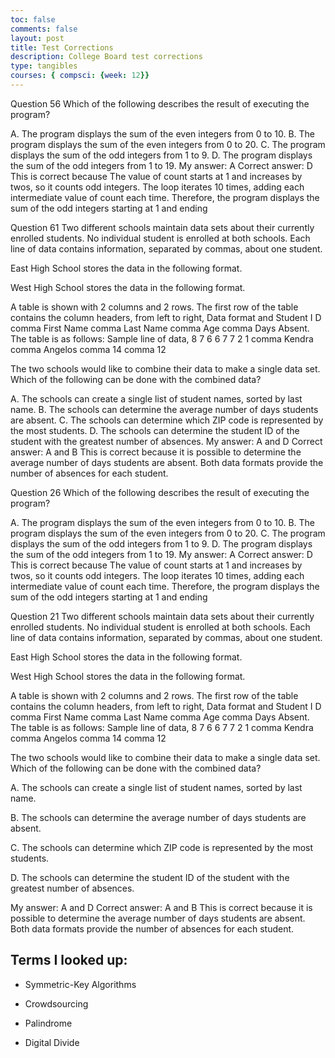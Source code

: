 ```yaml
---
toc: false
comments: false
layout: post
title: Test Corrections
description: College Board test corrections
type: tangibles
courses: { compsci: {week: 12}}
---
```


Question 56
Which of the following describes the result of executing the program?

A. The program displays the sum of the even integers from 0 to 10.
B. The program displays the sum of the even integers from 0 to 20.
C. The program displays the sum of the odd integers from 1 to 9.
D. The program displays the sum of the odd integers from 1 to 19.
My answer: A
Correct answer: D
This is correct because The value of count starts at 1 and increases by twos, so it counts odd integers. The loop iterates 10 times, adding each intermediate value of count each time. Therefore, the program displays the sum of the odd integers starting at 1 and ending

Question 61
Two different schools maintain data sets about their currently enrolled students. No individual student is enrolled at both schools. Each line of data contains information, separated by commas, about one student.

East High School stores the data in the following format.

West High School stores the data in the following format.

A table is shown with 2 columns and 2 rows. The first row of the table contains the column headers, from left to right, Data format and Student I D comma First Name comma Last Name comma Age comma Days Absent. The table is as follows: Sample line of data, 8 7 6 6 7 7 2 1 comma Kendra comma Angelos comma 14 comma 12

The two schools would like to combine their data to make a single data set. Which of the following can be done with the combined data?

A. The schools can create a single list of student names, sorted by last name.
B. The schools can determine the average number of days students are absent.
C. The schools can determine which ZIP code is represented by the most students.
D. The schools can determine the student ID of the student with the greatest number of absences.
My answer: A and D
Correct answer: A and B
This is correct because it is possible to determine the average number of days students are absent. Both data formats provide the number of absences for each student.

Question 26
Which of the following describes the result of executing the program?

A. The program displays the sum of the even integers from 0 to 10.
B. The program displays the sum of the even integers from 0 to 20.
C. The program displays the sum of the odd integers from 1 to 9.
D. The program displays the sum of the odd integers from 1 to 19.
My answer: A
Correct answer: D
This is correct because The value of count starts at 1 and increases by twos, so it counts odd integers. The loop iterates 10 times, adding each intermediate value of count each time. Therefore, the program displays the sum of the odd integers starting at 1 and ending

Question 21
Two different schools maintain data sets about their currently enrolled students. No individual student is enrolled at both schools. Each line of data contains information, separated by commas, about one student.

East High School stores the data in the following format.

West High School stores the data in the following format.

A table is shown with 2 columns and 2 rows. The first row of the table contains the column headers, from left to right, Data format and Student I D comma First Name comma Last Name comma Age comma Days Absent. The table is as follows: Sample line of data, 8 7 6 6 7 7 2 1 comma Kendra comma Angelos comma 14 comma 12

The two schools would like to combine their data to make a single data set. Which of the following can be done with the combined data?

A. The schools can create a single list of student names, sorted by last name.

B. The schools can determine the average number of days students are absent.

C. The schools can determine which ZIP code is represented by the most students.

D. The schools can determine the student ID of the student with the greatest number of absences.

My answer: A and D
Correct answer: A and B
This is correct because it is possible to determine the average number of days students are absent. Both data formats provide the number of absences for each student.

## Terms I looked up:

- Symmetric-Key Algorithms

- Crowdsourcing

- Palindrome

- Digital Divide

